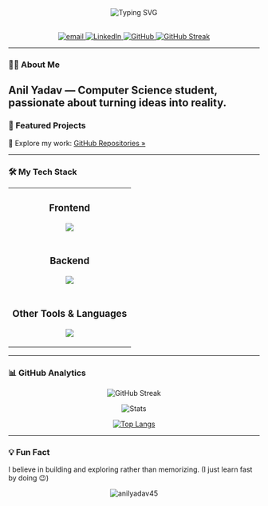 <!-- README.md -->

<div align="center">
  <img src="https://readme-typing-svg.herokuapp.com?font=Fira+Code&size=26&duration=4000&pause=1000&color=FFFFFF&center=true&vCenter=true&width=800&height=50&lines=Hi+👋,+I'm+Anil+Yadav;MERN+Stack+Developer+%7C+Lifelong+Learner" alt="Typing SVG" />
</div>
<br/>

<p align="center">
  <a href="mailto:rebelanil885@gmail.com">
    <img src="https://img.shields.io/badge/Email-rebelanil885@gmail.com-EA4335?style=for-the-badge&logo=gmail&logoColor=white" alt="email"/>
  </a>
  <a href="https://www.linkedin.com/in/anil-yadav-8b1361282" target="_blank">
    <img src="https://img.shields.io/badge/LinkedIn-Anil_Yadav-0077B5?style=for-the-badge&logo=linkedin&logoColor=white" alt="LinkedIn"/>
  </a>
  <a href="https://github.com/anilyadav45?tab=repositories" target="_blank">
    <img src="https://img.shields.io/badge/GitHub-Projects-181717?style=for-the-badge&logo=github&logoColor=white" alt="GitHub"/>
  </a>
  <a href="https://git.io/streak-stats" target="_blank">
    <img src="https://img.shields.io/badge/Streak_Stats-Check_Out-FF6B81?style=for-the-badge&logo=github&logoColor=white" alt="GitHub Streak"/>
  </a>
</p>

---

### 👨‍💻 About Me

Anil Yadav — Computer Science student, passionate about turning ideas into reality.
---

### 🌟 Featured Projects

🔗 Explore my work: [GitHub Repositories »](https://github.com/anilyadav45?tab=repositories)

---

### 🛠️ My Tech Stack

<table>
  <tr>
    <td valign="top" width="100%">
      <h3 align="center">Frontend</h3>
      <p align="center">
        <a href="https://skillicons.dev">
          <img src="https://skillicons.dev/icons?i=html,css,javascript,react,tailwind,bootstrap&perline=3" />
        </a>
      </p>
    </td>
  </tr>
  <tr>
    <td valign="top" width="100%">
      <h3 align="center">Backend</h3>
      <p align="center">
        <a href="https://skillicons.dev">
          <img src="https://skillicons.dev/icons?i=nodejs,express,mongodb" />
        </a>
      </p>
    </td>
  </tr>
  <tr>
    <td valign="top" width="100%">
      <h3 align="center">Other Tools & Languages</h3>
      <p align="center">
        <a href="https://skillicons.dev">
          <img src="https://skillicons.dev/icons?i=java,python,c,vscode,popos" />
        </a>
      </p>
    </td>
  </tr>
</table>

---

### 📊 GitHub Analytics

<div align="center">

<!-- More reliable streak stats -->
![GitHub Streak](https://streak-stats.demolab.com/?user=anilyadav45)
<!-- Stats with forced refresh -->
<img src="https://github-readme-stats.vercel.app/api?username=anilyadav45&show_icons=true&count_private=true&cache_seconds=1800&theme=radical" alt="Stats" />

<!-- Top languages with filtering -->
[![Top Langs](https://github-readme-stats.vercel.app/api/top-langs/?username=anilyadav45&layout=compact&hide=html,css,scss&langs_count=6)](https://github.com/anilyadav45)

</div>

---



### 💡 Fun Fact

I believe in building and exploring rather than memorizing. (I just learn fast by doing 😉)
<div align="center">
  <img src="https://komarev.com/ghpvc/?username=anilyadav45&label=Profile%20views&color=0e75b6&style=flat" alt="anilyadav45" /> 
</div>
